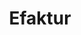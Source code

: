 ---
id: 100
title: Efaktur
linkurl: https://kutt.it/qQEFQt
fitur : lainlain
createdTime : 12/01/2020
modifiedTime : 12/01/2020
topik: eFaktur
color: ffd33d
img: efaktur.png
---